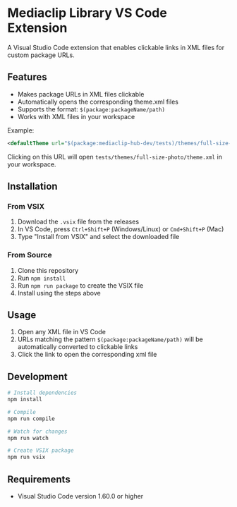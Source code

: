 # Mediaclip Library VS Code Extension

A Visual Studio Code extension that enables clickable links in XML files for custom package URLs.

## Features

- Makes package URLs in XML files clickable
- Automatically opens the corresponding theme.xml files
- Supports the format: `$(package:packageName/path)`
- Works with XML files in your workspace

Example:
```xml
<defaultTheme url="$(package:mediaclip-hub-dev/tests)/themes/full-size-photo" />
```
Clicking on this URL will open `tests/themes/full-size-photo/theme.xml` in your workspace.

## Installation

### From VSIX
1. Download the `.vsix` file from the releases
2. In VS Code, press `Ctrl+Shift+P` (Windows/Linux) or `Cmd+Shift+P` (Mac)
3. Type "Install from VSIX" and select the downloaded file

### From Source
1. Clone this repository
2. Run `npm install`
3. Run `npm run package` to create the VSIX file
4. Install using the steps above

## Usage

1. Open any XML file in VS Code
2. URLs matching the pattern `$(package:packageName/path)` will be automatically converted to clickable links
3. Click the link to open the corresponding xml file

## Development

```bash
# Install dependencies
npm install

# Compile
npm run compile

# Watch for changes
npm run watch

# Create VSIX package
npm run vsix
```

## Requirements

- Visual Studio Code version 1.60.0 or higher

